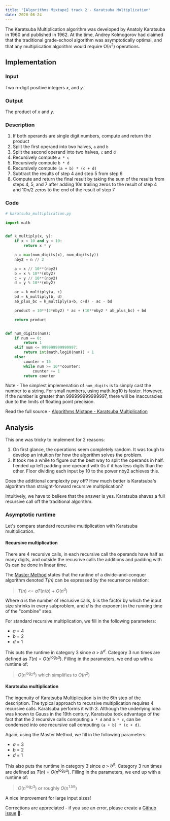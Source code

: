 ```yaml
---
title: "[Algorithms Mixtape] track 2 - Karatsuba Multiplication"
date: 2020-06-24
---
```


The Karatsuba Multiplication algorithm was developed by Anatoly Karatsuba in
1960 and published in 1962. At the time, Andrey Kolmogorov had claimed that the
traditional grade-school algorithm was asymptotically optimal, and that any
multiplication algorithm would require Ω(_n_<sup>2</sup>) operations.

## Implementation

### Input

Two n-digit positive integers _x_, and _y_.

### Output

The product of _x_ and _y_.

### Description

1. If both operands are single digit numbers, compute and return the product
2. Split the first operand into two halves, `a` and `b`
3. Split the second operand into two halves, `c` and `d`
4. Recursively compute `a * c`
5. Recursively compute `b * d`
6. Recursively compute `(a + b) * (c + d)`
7. Subtract the results of step 4 and step 5 from step 6
8. Compute and return the final result by taking the sum of the results from
   steps 4, 5, and 7 after adding 10<super>n</super> trailing zeros to the
   result of step 4 and 10<super>n/2</super> zeros to the end of the result of
   step 7

### Code

```python
# karatsuba_multiplication.py

import math


def k_multiply(x, y):
    if x < 10 and y < 10:
        return x * y

    n = max(num_digits(x), num_digits(y))
    nby2 = n // 2

    a = x // 10**(nby2)
    b = x % 10**(nby2)
    c = y // 10**(nby2)
    d = y % 10**(nby2)

    ac = k_multiply(a, c)
    bd = k_multiply(b, d)
    ab_plus_bc = k_multiply(a+b, c+d) - ac - bd

    product = 10**(2*nby2) * ac + (10**nby2 * ab_plus_bc) + bd

    return product


def num_digits(num):
    if num == 0:
        return 1
    elif num <= 999999999999997:
        return int(math.log10(num)) + 1
    else:
        counter = 15
        while num >= 10**counter:
            counter += 1
        return counter
```

Note - The simplest implemenation of `num_digits` is to simply cast the number to
a string. For small numbers, using math.log10 is faster. However, if the number
is greater than 999999999999997, there will be inaccuracies due to the limits of
floating point precision.

Read the full source - [Algorithms Mixtape - Karatsuba Multiplication](https://github.com/julianmclain/algorithms-mixtape/tree/master/src/karatsuba_multiplication)

## Analysis

This one was tricky to implement for 2 reasons:

1. On first glance, the operations seem completely random. It was tough to
   develop an intuition for how the algorithm solves the problem.
2. It took me a while to figure out the best way to split the operands in
   half. I ended up left padding one operand with 0s if it has less digits than
   the other. Floor dividing each input by 10 to the power nby2 achieves this.

Does the additional complexity pay off? How much better is Karatsuba's algorithm
than straight-forward recursive multiplication?

Intuitively, we have to believe that the answer is yes. Karatsuba shaves a full
recursive call off the traditional algorithm.

### Asymptotic runtime

Let's compare standard recursive multiplication with Karatsuba multiplication.

#### Recursive multiplication

There are 4 recursive calls, in each recursive call the operands have half as many digits,
and outside the recusrive calls the additions and padding with
0s can be done in linear time.

The [Master
Method](<https://en.wikipedia.org/wiki/Master_theorem_(analysis_of_algorithms)>)
states that the runtine of a divide-and-conquer algorithm denoted _T(n)_ can be
expressed by the recurrence relation:

> _T_(_n_) <= _aT_(_n_/_b_) + _O_(_n_<sup>_d_</sup>)

Where _a_ is the number of recrusive calls, _b_ is the factor by which the input
size shrinks in every subproblem, and _d_ is the exponent in the running time of
the "combine" step.

For standard recursive multiplication, we fill in the following parameters:

- _a_ = 4
- _b_ = 2
- _d_ = 1

This puts the runtime in category 3 since _a_ > _b<sup>d</sup>_. Category 3 run
times are defined as _T_(_n_) = _O_(_n_<sup>log<sub>_b_</sub>_a_</sup>). Filling in the
parameters, we end up with a runtime of:

> _O_(_n_<sup>log<sub>2</sub>4</sup>) which simplifies to _O_(_n_<sup>2</sup>)

#### Karatsuba multiplication

The ingenuity of Karatsuba Multiplication is in the 6th step of the description.
The typical approach to recursive multiplication requires 4 recursive calls.
Karatsuba performs it with 3. Although the underlying idea was known to Gauss in
the 19th century, Karatsuba took advantage of the fact that the 2 recursive
calls computing `a * d` and `b * c`, can be condensed into one recursive call
computing `(a + b) * (c + d)`.

Again, using the Master Method, we fill in the following parameters:

- _a_ = 3
- _b_ = 2
- _d_ = 1

This also puts the runtime in category 3 since _a_ > _b<sup>d</sup>_. Category 3 run
times are defined as _T_(_n_) = _O_(_n_<sup>log<sub>_b_</sub>_a_</sup>). Filling in the
parameters, we end up with a runtime of:

> _O_(_n_<sup>log<sub>2</sub>3</sup>) or roughly _O_(_n_<sup>1.59</sup>)

A nice improvement for large input sizes!

Corrections are appreciated - if you see an error, please create a [Github issue](https://github.com/julianmclain/blog/issues?q=is%3Aissue+is%3Aopen+sort%3Aupdated-desc) 🍻.
